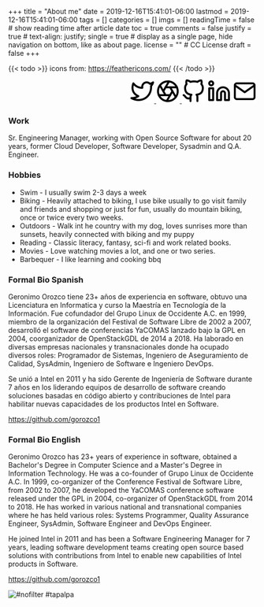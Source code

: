 +++
title = "About me"
date = 2019-12-16T15:41:01-06:00
lastmod = 2019-12-16T15:41:01-06:00
tags = []
categories = []
imgs = []
readingTime = false  # show reading time after article date
toc = true
comments = false
justify = true  # text-align: justify;
single = true  # display as a single page, hide navigation on bottom, like as about page.
license = ""  # CC License
draft = false
+++

{{< todo >}} icons from: https://feathericons.com/ {{< /todo >}}


<div align="right">
<a href="https://twitter.com/patux" target="_blank"><img src="twitter.svg" alt"Twitter"></
a>
<a href="https://www.flickr.com/people/p4tux/" target="_blank"><img src="aperture.svg" alt"Flickr"></
a>
<a href="https://github.com/patux" target="_blank"><img src="github.svg" alt"Github"></a>
<a href="https://www.linkedin.com/in/patux/" target="_blank"><img src="linkedin.svg" alt"Linkedin"></a>
<a href="mailto:gorozco`at`gmail`dot`com?subject=Contact from patux dot net" target="_top"><img src="mail.svg" alt"Mail"></a>
</div>

### Work

Sr. Engineering Manager, working with Open Source Software for about 20 years, former Cloud Developer, Software Developer, Sysadmin and  Q.A. Engineer.

### Hobbies

* Swim - I usually swim 2-3 days a week
* Biking - Heavily attached to biking, I use bike usually to go visit family and friends and shopping or just for fun, usually do mountain biking, once or twice every two weeks.
* Outdoors - Walk int he country with my dog, loves sunrises more than sunsets, heavily connected with biking and my puppy
* Reading - Classic literacy, fantasy, sci-fi and work related books.
* Movies - Love watching movies a lot, and one or two series.
* Barbequer - I like learning and cooking bbq


### Formal Bio Spanish

Geronimo Orozco tiene 23+ años de experiencia en software, obtuvo una Licenciatura en Informatica y curso la Maestría en Tecnología de la Información. Fue cofundador del Grupo Linux de Occidente A.C. en 1999, miembro de la organización del Festival de Software Libre de 2002 a 2007, desarrolló el software de conferencias YaCOMAS lanzado bajo la GPL en 2004, coorganizador de OpenStackGDL de 2014 a 2018. Ha laborado en diversas empresas nacionales y transnacionales donde ha ocupado diversos roles: Programador de Sistemas, Ingeniero de Aseguramiento de Calidad, SysAdmin, Ingeniero de Software e Ingeniero DevOps.

Se unió a Intel en 2011 y ha sido Gerente de Ingeniería de Software durante 7 años en los liderando equipos de desarrollo de software creando soluciones basadas en código abierto y contribuciones de Intel para habilitar nuevas capacidades de los productos Intel en Software.

https://github.com/gorozco1

### Formal Bio English

Geronimo Orozco has 23+ years of experience in software, obtained a Bachelor's Degree in Computer Science and a Master's Degree in Information Technology. He was a co-founder of Grupo Linux de Occidente A.C. In 1999, co-organizer of the Conference Festival de Software Libre,  from 2002 to 2007, he developed the YaCOMAS conference software released under the GPL in 2004, co-organizer of OpenStackGDL from 2014 to 2018. He has worked in various national and transnational companies where he has held various roles: Systems Programmer, Quality Assurance Engineer, SysAdmin, Software Engineer and DevOps Engineer.

He joined Intel in 2011 and has been a Software Engineering Manager for 7 years, leading software development teams creating open source based solutions with contributions from Intel to enable new capabilities of Intel products in Software.

https://github.com/gorozco1

<img src="https://live.staticflickr.com/7616/16877639095_e2ae7e1453_z.jpg" width="640" height="640" alt="#nofilter #tapalpa">
